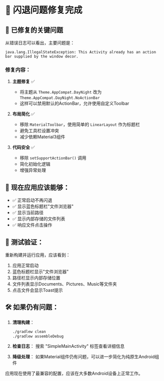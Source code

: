 # 🔧 闪退问题修复完成

## 🎯 已修复的关键问题

从错误日志可以看出，主要问题是：
```
java.lang.IllegalStateException: This Activity already has an action bar supplied by the window decor.
```

### 修复内容：

1. **主题修复** ✅
   - 将主题从 `Theme.AppCompat.DayNight` 改为 `Theme.AppCompat.DayNight.NoActionBar`
   - 这样可以禁用默认的ActionBar，允许使用自定义Toolbar

2. **布局简化** ✅
   - 移除 `MaterialToolbar`，使用简单的 `LinearLayout` 作为标题栏
   - 避免工具栏设置冲突
   - 减少依赖Material3组件

3. **代码安全** ✅
   - 移除 `setSupportActionBar()` 调用
   - 简化初始化逻辑
   - 增强异常处理

## 🚀 现在应用应该能够：

- ✅ 正常启动不再闪退
- ✅ 显示蓝色标题栏"文件浏览器"
- ✅ 显示当前路径
- ✅ 显示内部存储的文件列表
- ✅ 响应文件点击操作

## 📱 测试验证：

重新构建并运行应用，应该看到：
1. 应用正常启动
2. 蓝色标题栏显示"文件浏览器"
3. 路径栏显示内部存储位置
4. 文件列表显示Documents、Pictures、Music等文件夹
5. 点击文件会显示Toast提示

## 🛠️ 如果仍有问题：

1. **清理构建**：
   ```bash
   ./gradlew clean
   ./gradlew assembleDebug
   ```

2. **检查日志**：
   搜索 "SimpleMainActivity" 标签查看详细信息

3. **降级处理**：
   如果Material组件仍有问题，可以进一步简化为纯原生Android组件

应用现在使用了最兼容的配置，应该在大多数Android设备上正常工作。